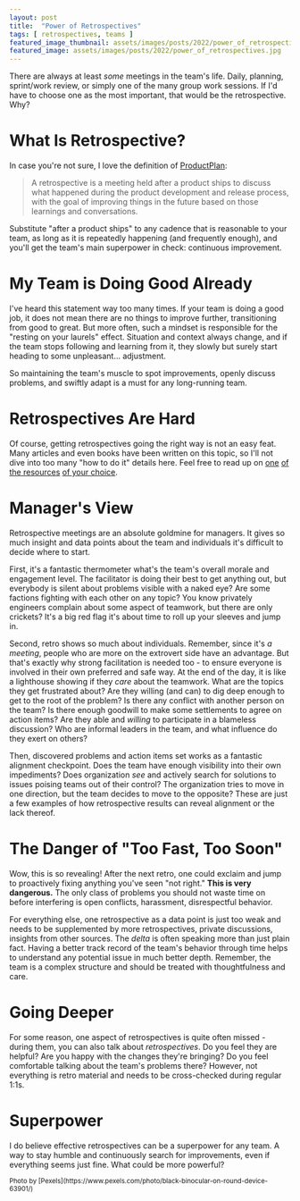 ```yaml
---
layout: post
title:  "Power of Retrospectives"
tags: [ retrospectives, teams ]
featured_image_thumbnail: assets/images/posts/2022/power_of_retrospectives_thumbnail.jpg 
featured_image: assets/images/posts/2022/power_of_retrospectives.jpg
---
```

There are always at least _some_ meetings in the team's life. Daily, planning, sprint/work review, or simply one of the many group work sessions. If I'd have to choose one as the most important, that would be the retrospective. Why?
<!--more-->

# What Is Retrospective?

In case you're not sure, I love the definition of [ProductPlan](https://www.productplan.com/glossary/retrospective/):

> A retrospective is a meeting held after a product ships to discuss what happened during the product development and release process, with the goal of improving things in the future based on those learnings and conversations.

Substitute "after a product ships" to any cadence that is reasonable to your team, as long as it is repeatedly happening (and frequently enough), and you'll get the team's main superpower in check: continuous improvement.

# My Team is Doing Good Already

I've heard this statement way too many times. If your team is doing a good job, it does not mean there are no things to improve further, transitioning from good to great. But more often, such a mindset is responsible for the "resting on your laurels" effect. Situation and context always change, and if the team stops following and learning from it, they slowly but surely start heading to some unpleasant... adjustment.

So maintaining the team's muscle to spot improvements, openly discuss problems, and swiftly adapt is a must for any long-running team.

# Retrospectives Are Hard

Of course, getting retrospectives going the right way is not an easy feat. Many articles and even books have been written on this topic, so I'll not dive into too many "how to do it" details here. Feel free to read up on [one](https://www.retrium.com/ultimate-guide-to-agile-retrospectives/intro) [of the resources](https://careerprep.me/how-to-do-a-retrospective-step-by-step-playbook-and-example/) [of your choice](https://www.thoughtworks.com/insights/blog/ultimate-guide-preparing-great-retrospectives). 

# Manager's View

Retrospective meetings are an absolute goldmine for managers. It gives so much insight and data points about the team and individuals it's difficult to decide where to start. 

First, it's a fantastic thermometer what's the team's overall morale and engagement level. The facilitator is doing their best to get anything out, but everybody is silent about problems visible with a naked eye? Are some factions fighting with each other on any topic? You know privately engineers complain about some aspect of teamwork, but there are only crickets? It's a big red flag it's about time to roll up your sleeves and jump in.

Second, retro shows so much about individuals. Remember, since it's _a meeting_, people who are more on the extrovert side have an advantage. But that's exactly why strong facilitation is needed too - to ensure everyone is involved in their own preferred and safe way. At the end of the day, it is like a lighthouse showing if they _care_ about the teamwork. What are the topics they get frustrated about? Are they willing (and can) to dig deep enough to get to the root of the problem? Is there any conflict with another person on the team? Is there enough goodwill to make some settlements to agree on action items? Are they able and _willing_ to participate in a blameless discussion? Who are informal leaders in the team, and what influence do they exert on others?

Then, discovered problems and action items set works as a fantastic alignment checkpoint. Does the team have enough visibility into their own impediments? Does organization _see_ and actively search for solutions to issues poising teams out of their control? The organization tries to move in one direction, but the team decides to move to the opposite? These are just a few examples of how retrospective results can reveal alignment or the lack thereof.

# The Danger of "Too Fast, Too Soon"

Wow, this is so revealing! After the next retro, one could exclaim and jump to proactively fixing anything you've seen "not right." **This is very dangerous.** The only class of problems you should not waste time on before interfering is open conflicts, harassment, disrespectful behavior. 

For everything else, one retrospective as a data point is just too weak and needs to be supplemented by more retrospectives, private discussions, insights from other sources. The _delta_ is often speaking more than just plain fact. Having a better track record of the team's behavior through time helps to understand any potential issue in much better depth. Remember, the team is a complex structure and should be treated with thoughtfulness and care.

# Going Deeper

For some reason, one aspect of retrospectives is quite often missed - during them, you can also talk about _retrospectives_. Do you feel they are helpful? Are you happy with the changes they're bringing? Do you feel comfortable talking about the team's problems there? However, not everything is retro material and needs to be cross-checked during regular 1:1s.

# Superpower

I do believe effective retrospectives can be a superpower for any team. A way to stay humble and continuously search for improvements, even if everything seems just fine. What could be more powerful? 

<small>
  Photo by [Pexels](https://www.pexels.com/photo/black-binocular-on-round-device-63901/)
</small>

